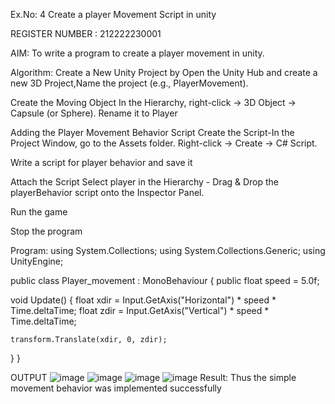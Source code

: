 Ex.No: 4 Create a player Movement Script in unity

REGISTER NUMBER : 212222230001

AIM:
To write a program to create a player movement in unity.

Algorithm:
Create a New Unity Project by Open the Unity Hub and create a new 3D Project,Name the project (e.g., PlayerMovement).

Create the Moving Object In the Hierarchy, right-click → 3D Object → Capsule (or Sphere). Rename it to Player

Adding the Player Movement Behavior Script Create the Script-In the Project Window, go to the Assets folder. Right-click → Create → C# Script.

Write a script for player behavior and save it

Attach the Script Select player in the Hierarchy - Drag & Drop the playerBehavior script onto the Inspector Panel.

Run the game

Stop the program

Program:
using System.Collections;
using System.Collections.Generic;
using UnityEngine;

public class Player_movement : MonoBehaviour
{
    public float speed = 5.0f;

void Update()
{
    float xdir = Input.GetAxis("Horizontal") * speed * Time.deltaTime;
    float zdir = Input.GetAxis("Vertical") * speed * Time.deltaTime;

    transform.Translate(xdir, 0, zdir);
}
}

OUTPUT 
![image](https://github.com/user-attachments/assets/59c9e71a-74b9-41ba-aa45-fae50bdf4933)
![image](https://github.com/user-attachments/assets/5d1f17b8-7a79-443f-82f0-3dc11a9433ae)
![image](https://github.com/user-attachments/assets/b45c3d5d-ec3a-4268-8b6e-4e870c712f49)
![image](https://github.com/user-attachments/assets/a02b6638-9d55-487a-b6c8-3a3b6615510b)
Result:
Thus the simple movement behavior was implemented successfully




